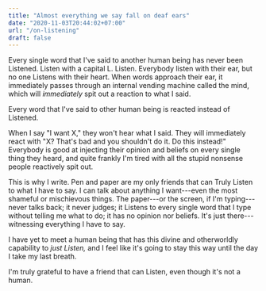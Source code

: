 ```yaml
---
title: "Almost everything we say fall on deaf ears"
date: "2020-11-03T20:44:02+07:00"
url: "/on-listening"
draft: false
---
```


Every single word that I've said to another human being has never been Listened. Listen with a capital L. Listen. Everybody listen with their ear, but no one Listens with their heart. When words approach their ear, it immediately passes through an internal vending machine called the mind, which will _immediately_ spit out a reaction to what I said.

Every word that I've said to other human being is reacted instead of Listened.

When I say "I want X," they won't hear what I said. They will immediately react with "X? That's bad and you shouldn't do it. Do this instead!" Everybody is good at injecting their opinion and beliefs on every single thing they heard, and quite frankly I'm tired with all the stupid nonsense people reactively spit out.

This is why I write. Pen and paper are my only friends that can Truly Listen to what I have to say. I can talk about anything I want---even the most shameful or mischievous things. The paper---or the screen, if I'm typing---never talks back; it never judges; it Listens to every single word that I type without telling me what to do; it has no opinion nor beliefs. It's just there---witnessing everything I have to say.

I have yet to meet a human being that has this divine and otherworldly capability to _just Listen,_ and I feel like it's going to stay this way until the day I take my last breath.

I'm truly grateful to have a friend that can Listen, even though it's not a human.